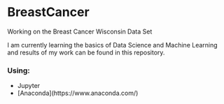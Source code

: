 # BreastCancer
Working on the Breast Cancer Wisconsin Data Set

I am currently learning the basics of Data Science and Machine Learning and results of my work can be found in this repository.

### Using:
<ul>
  <li>Jupyter</li>
  <li>[Anaconda](https://www.anaconda.com/)</li>
</ul>
